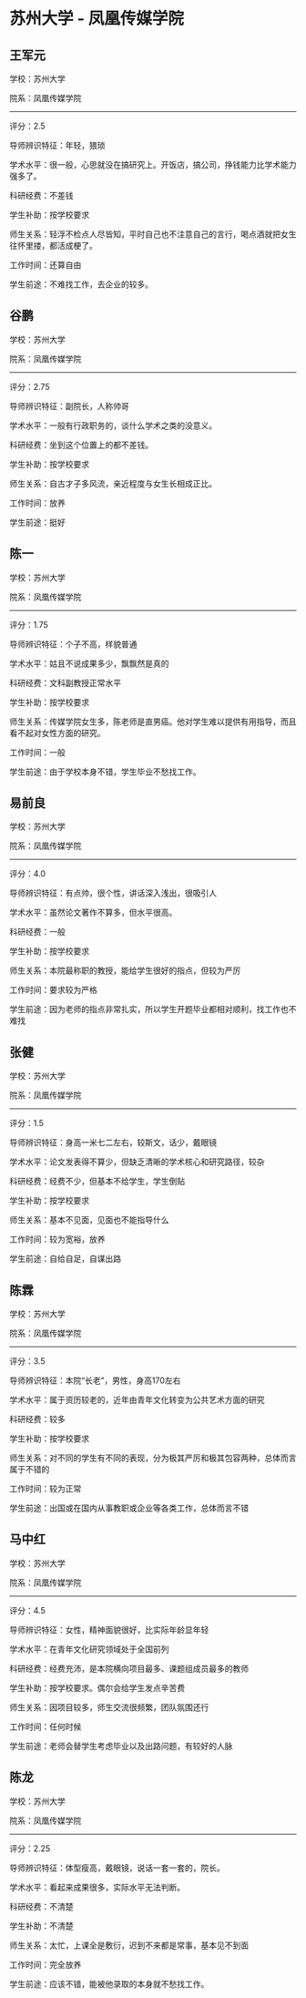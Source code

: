 # 苏州大学 - 凤凰传媒学院

## 王军元

学校：苏州大学

院系：凤凰传媒学院

* * *

评分：2.5

导师辨识特征：年轻，猥琐

学术水平：很一般，心思就没在搞研究上。开饭店，搞公司，挣钱能力比学术能力强多了。

科研经费：不差钱

学生补助：按学校要求

师生关系：轻浮不检点人尽皆知，平时自己也不注意自己的言行，喝点酒就把女生往怀里搂，都活成梗了。

工作时间：还算自由

学生前途：不难找工作，去企业的较多。

## 谷鹏

学校：苏州大学

院系：凤凰传媒学院

* * *

评分：2.75

导师辨识特征：副院长，人称帅哥

学术水平：一般有行政职务的，谈什么学术之类的没意义。

科研经费：坐到这个位置上的都不差钱。

学生补助：按学校要求

师生关系：自古才子多风流，亲近程度与女生长相成正比。

工作时间：放养

学生前途：挺好

## 陈一

学校：苏州大学

院系：凤凰传媒学院

* * *

评分：1.75

导师辨识特征：个子不高，样貌普通

学术水平：姑且不说成果多少，飘飘然是真的

科研经费：文科副教授正常水平

学生补助：按学校要求

师生关系：传媒学院女生多，陈老师是直男癌。他对学生难以提供有用指导，而且看不起对女性方面的研究。

工作时间：一般

学生前途：由于学校本身不错，学生毕业不愁找工作。

## 易前良

学校：苏州大学

院系：凤凰传媒学院

* * *

评分：4.0

导师辨识特征：有点帅，很个性，讲话深入浅出，很吸引人

学术水平：虽然论文著作不算多，但水平很高。

科研经费：一般

学生补助：按学校要求

师生关系：本院最称职的教授，能给学生很好的指点，但较为严厉

工作时间：要求较为严格

学生前途：因为老师的指点非常扎实，所以学生开题毕业都相对顺利，找工作也不难找

## 张健

学校：苏州大学

院系：凤凰传媒学院

* * *

评分：1.5

导师辨识特征：身高一米七二左右，较斯文，话少，戴眼镜

学术水平：论文发表得不算少，但缺乏清晰的学术核心和研究路径，较杂

科研经费：经费不少，但基本不给学生，学生倒贴

学生补助：按学校要求

师生关系：基本不见面，见面也不能指导什么

工作时间：较为宽裕，放养

学生前途：自给自足，自谋出路

## 陈霖

学校：苏州大学

院系：凤凰传媒学院

* * *

评分：3.5

导师辨识特征：本院“长老”，男性，身高170左右

学术水平：属于资历较老的，近年由青年文化转变为公共艺术方面的研究

科研经费：较多

学生补助：按学校要求

师生关系：对不同的学生有不同的表现，分为极其严厉和极其包容两种，总体而言属于不错的

工作时间：较为正常

学生前途：出国或在国内从事教职或企业等各类工作，总体而言不错

## 马中红

学校：苏州大学

院系：凤凰传媒学院

* * *

评分：4.5

导师辨识特征：女性，精神面貌很好，比实际年龄显年轻

学术水平：在青年文化研究领域处于全国前列

科研经费：经费充沛，是本院横向项目最多、课题组成员最多的教师

学生补助：按学校要求。偶尔会给学生发点辛苦费

师生关系：因项目较多，师生交流很频繁，团队氛围还行

工作时间：任何时候

学生前途：老师会替学生考虑毕业以及出路问题，有较好的人脉

## 陈龙

学校：苏州大学

院系：凤凰传媒学院

* * *

评分：2.25

导师辨识特征：体型瘦高，戴眼镜，说话一套一套的，院长。

学术水平：看起来成果很多，实际水平无法判断。

科研经费：不清楚

学生补助：不清楚

师生关系：太忙，上课全是敷衍，迟到不来都是常事，基本见不到面

工作时间：完全放养

学生前途：应该不错，能被他录取的本身就不愁找工作。
